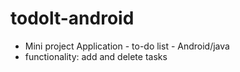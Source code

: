 # todolt-android
- Mini project Application - to-do list - Android/java
- functionality: add and delete tasks
